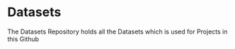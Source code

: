 # Datasets
The Datasets Repository holds all the Datasets which is used for Projects in this Github 
